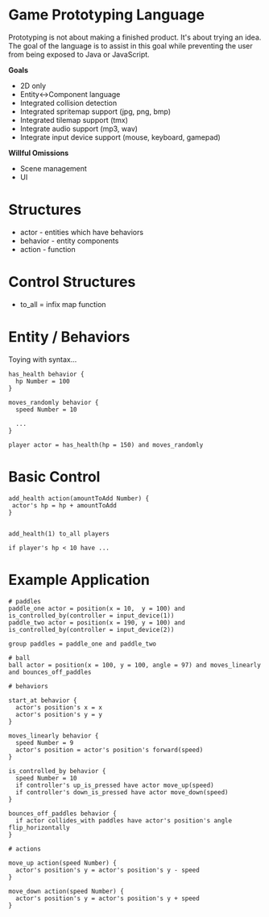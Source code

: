 # Game Prototyping Language

Prototyping is not about making a finished product. It's about trying an idea. The goal of the language is to assist in this goal while preventing the user from being exposed to Java or JavaScript.

**Goals**

* 2D only
* Entity<->Component language
* Integrated collision detection
* Integrated spritemap support (jpg, png, bmp)
* Integrated tilemap support (tmx)
* Integrate audio support (mp3, wav)
* Integrate input device support (mouse, keyboard, gamepad)

**Willful Omissions**

* Scene management
* UI

# Structures

* actor - entities which have behaviors
* behavior - entity components
* action - function

# Control Structures 

* to_all = infix map function

# Entity / Behaviors

Toying with syntax...

```
has_health behavior {
  hp Number = 100
}

moves_randomly behavior {
  speed Number = 10
  
  ...
}
```

```
player actor = has_health(hp = 150) and moves_randomly
```

# Basic Control

```
add_health action(amountToAdd Number) {
 actor's hp = hp + amountToAdd
}


add_health(1) to_all players

if player's hp < 10 have ...
```

# Example Application

```
# paddles
paddle_one actor = position(x = 10,  y = 100) and is_controlled_by(controller = input_device(1))
paddle_two actor = position(x = 190, y = 100) and is_controlled_by(controller = input_device(2))

group paddles = paddle_one and paddle_two

# ball
ball actor = position(x = 100, y = 100, angle = 97) and moves_linearly and bounces_off_paddles

# behaviors

start_at behavior {
  actor's position's x = x
  actor's position's y = y
}

moves_linearly behavior { 
  speed Number = 9
  actor's position = actor's position's forward(speed)
}

is_controlled_by behavior {
  speed Number = 10
  if controller's up_is_pressed have actor move_up(speed)
  if controller's down_is_pressed have actor move_down(speed)
}

bounces_off_paddles behavior {
  if actor collides_with paddles have actor's position's angle flip_horizontally
}

# actions

move_up action(speed Number) {
  actor's position's y = actor's position's y - speed
}

move_down action(speed Number) {
  actor's position's y = actor's position's y + speed
}
```
